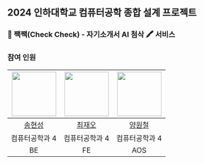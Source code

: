 ## 2024 인하대학교 컴퓨터공학 종합 설계 프로젝트 
### 🐣 짹짹(Check Check) - 자기소개서 AI 첨삭 🖍️ 서비스
### 참여 인원
|<img src="https://github.com/jaeochoii/Check_Check_FE/assets/103018984/eb4e00bf-2ad6-4bd9-8911-d77b866ecc63" width="100">|<img src="https://github.com/jaeochoii/Check_Check_FE/assets/103018984/eb5917be-ca12-4720-8094-3da9e5763c0f" width="100">|<img src="https://github.com/jaeochoii/Check_Check_FE/assets/103018984/5a79736d-ac83-4dcf-82fe-d8abc60f9366" width="100">|
|:---:|:---:|:---:|
|[송현성](https://github.com/thdgustjd1)|[최재오](https://github.com/jaeochoii)|[양원철](https://github.com/Woncheol-AOS)|
|컴퓨터공학과 4|컴퓨터공학과 4|컴퓨터공학과 4|
|BE|FE|AOS|

